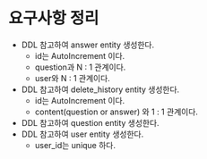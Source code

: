 # 요구사항 정리
 - DDL 참고하여 answer entity 생성한다.
    - id는 AutoIncrement 이다.
    - question과 N : 1 관계이다.
    - user와 N : 1 관계이다.
 - DDL 참고하여 delete_history entity 생성한다.
     - id는 AutoIncrement 이다.
     - content(question or answer) 와 1 : 1 관계이다.
 - DDL 참고하여 question entity 생성한다.
 - DDL 참고하여 user entity 생성한다.
    - user_id는 unique 하다.